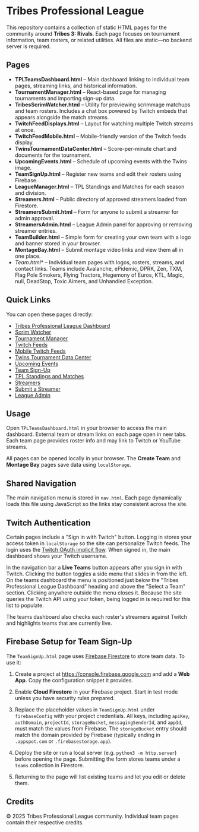 # Tribes Professional League

This repository contains a collection of static HTML pages for the community around **Tribes 3: Rivals**. Each page focuses on tournament information, team rosters, or related utilities. All files are static—no backend server is required.

## Pages

- **TPLTeamsDashboard.html** – Main dashboard linking to individual team pages, streaming links, and historical information.
- **TournamentManager.html** – React-based page for managing tournaments and importing sign-up data.
- **TribesScrimWatcher.html** – Utility for previewing scrimmage matchups and team rosters. Includes a chat box powered by Twitch embeds that appears alongside the match streams.
- **TwitchFeedDisplays.html** – Layout for watching multiple Twitch streams at once.
- **TwitchFeedMobile.html** – Mobile-friendly version of the Twitch feeds display.
- **TwinsTournamentDataCenter.html** – Score-per-minute chart and documents for the tournament.
- **UpcomingEvents.html** – Schedule of upcoming events with the Twins image.
- **TeamSignUp.html** – Register new teams and edit their rosters using Firebase.
- **LeagueManager.html** – TPL Standings and Matches for each season and division.
- **Streamers.html** – Public directory of approved streamers loaded from Firestore.
- **StreamersSubmit.html** – Form for anyone to submit a streamer for admin approval.
- **StreamersAdmin.html** – League Admin panel for approving or removing streamer entries.
- **TeamBuilder.html** – Simple form for creating your own team with a logo and banner stored in your browser.
- **MontageBay.html** – Submit montage video links and view them all in one place.
- **Team*.html** – Individual team pages with logos, rosters, streams, and contact links. Teams include Avalanche, ePidemic, DPRK, Zen, TXM, Flag Pole Smokers, Flying Tractors, Hegemony of Euros, KTL, Magic, null, DeadStop, Toxic Aimers, and Unhandled Exception.

## Quick Links

You can open these pages directly:

- [Tribes Professional League Dashboard](TPLTeamsDashboard.html)
- [Scrim Watcher](TribesScrimWatcher.html)
- [Tournament Manager](TournamentManager.html)
- [Twitch Feeds](TwitchFeedDisplays.html)
- [Mobile Twitch Feeds](TwitchFeedMobile.html)
- [Twins Tournament Data Center](TwinsTournamentDataCenter.html)
- [Upcoming Events](UpcomingEvents.html)
- [Team Sign-Up](TeamSignUp.html)
- [TPL Standings and Matches](LeagueManager.html)
- [Streamers](Streamers.html)
- [Submit a Streamer](StreamersSubmit.html)
- [League Admin](StreamersAdmin.html)


## Usage

Open `TPLTeamsDashboard.html` in your browser to access the main dashboard. External team or stream links on each page open in new tabs. Each team page provides roster info and may link to Twitch or YouTube streams.

All pages can be opened locally in your browser. The **Create Team** and **Montage Bay** pages save data using `localStorage`.
## Shared Navigation

The main navigation menu is stored in `nav.html`. Each page dynamically loads this file using JavaScript so the links stay consistent across the site.

## Twitch Authentication

Certain pages include a "Sign in with Twitch" button. Logging in stores your access token in `localStorage` so the site can personalize Twitch feeds. The login uses the [Twitch OAuth implicit flow](https://dev.twitch.tv/docs/authentication/getting-tokens-oauth#implicit-code-flow).
When signed in, the main dashboard shows your Twitch username.

In the navigation bar a **Live Teams** button appears after you sign in with Twitch. Clicking the button toggles a side menu that slides in from the left. On the teams dashboard the menu is positioned just below the "Tribes Professional League Dashboard" heading and above the "Select a Team" section. Clicking anywhere outside the menu closes it. Because the site queries the Twitch API using your token, being logged in is required for this list to populate.

The teams dashboard also checks each roster's streamers against Twitch and highlights teams that are currently live.

## Firebase Setup for Team Sign-Up

The `TeamSignUp.html` page uses [Firebase Firestore](https://firebase.google.com/docs/firestore) to store team data. To use it:

1. Create a project at <https://console.firebase.google.com> and add a **Web App**. Copy the configuration snippet it provides.
2. Enable **Cloud Firestore** in your Firebase project. Start in test mode unless you have security rules prepared.

3. Replace the placeholder values in `TeamSignUp.html` under `firebaseConfig` with your project credentials. All keys, including `apiKey`, `authDomain`, `projectId`, `storageBucket`, `messagingSenderId`, and `appId`, must match the values from Firebase.
   The `storageBucket` entry should match the domain provided by Firebase (typically ending in `.appspot.com` or `.firebasestorage.app`).
4. Deploy the site or run a local server (e.g. `python3 -m http.server`) before opening the page. Submitting the form stores teams under a `teams` collection in Firestore.

5. Returning to the page will list existing teams and let you edit or delete them.

## Credits

© 2025 Tribes Professional League community. Individual team pages contain their respective credits.
